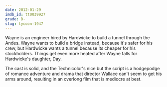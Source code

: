 ```yaml
---
date: 2012-01-29
imdb_id: tt0039927
grade: D-
slug: tycoon-1947
---
```


Wayne is an engineer hired by Hardwicke to build a tunnel through the Andes. Wayne wants to build a bridge instead, because it's safer for his crew, but Hardwicke wants a tunnel because its cheaper for his stockholders. Things get even more heated after Wayne falls for Hardwicke's daughter, Day.

The cast is solid, and the Technicolor's nice but the script is a hodgepodge of romance adventure and drama that director Wallace can't seem to get his arms around, resulting in an overlong film that is mediocre at best.

